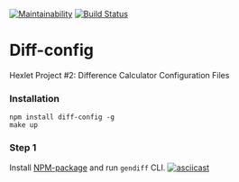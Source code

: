 [![Maintainability](https://api.codeclimate.com/v1/badges/6d6bb69f1c54fd065294/maintainability)](https://codeclimate.com/github/zhabinka/diff-calculator/maintainability)
[![Build Status](https://travis-ci.org/zhabinka/diff-config.svg?branch=master)](https://travis-ci.org/zhabinka/diff-config)
# Diff-config

Hexlet Project #2: Difference Calculator Configuration Files

### Installation

```
npm install diff-config -g
make up
```

### Step 1
Install [NPM-package](https://www.npmjs.com/package/diff-config) and run `gendiff` CLI.
[![asciicast](https://asciinema.org/a/205287.png)](https://asciinema.org/a/205287)